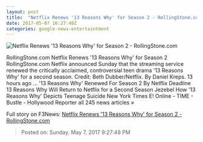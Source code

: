 ```yaml
---
layout: post
title:  "Netflix Renews '13 Reasons Why' for Season 2 - RollingStone.com"
date: 2017-05-07 16:27:48Z
categories: google-news-entertaintment
---
```


![Netflix Renews '13 Reasons Why' for Season 2 - RollingStone.com](http://img.wennermedia.com/social/tcdthre_ec028_h-d37bf6dd-035e-4468-914e-04418f600b9a.jpg)

RollingStone.com Netflix Renews '13 Reasons Why' for Season 2 RollingStone.com Netflix announced Sunday that the streaming service renewed the critically acclaimed, controversial teen drama '13 Reasons Why' for a second season. Credit: Beth Dubber/Netflix. By Daniel Kreps. 13 hours ago ... '13 Reasons Why' Renewed For Season 2 By Netflix Deadline 13 Reasons Why Will Return to Netflix for a Second Season Jezebel How '13 Reasons Why' Depicts Teenage Suicide New York Times E! Online - TIME - Bustle - Hollywood Reporter all 245 news articles »


Full story on F3News: [Netflix Renews '13 Reasons Why' for Season 2 - RollingStone.com](http://www.f3nws.com/n/CZ2DuD)

> Posted on: Sunday, May 7, 2017 9:27:48 PM
